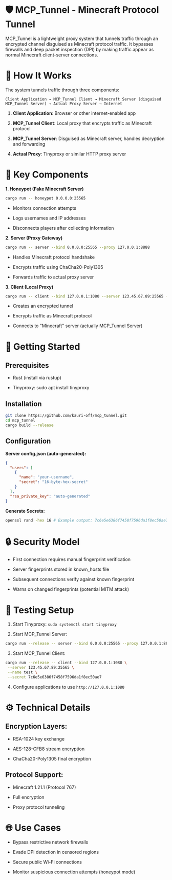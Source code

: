 # 🛡️ MCP_Tunnel - Minecraft Protocol Tunnel

MCP_Tunnel is a lightweight proxy system that tunnels traffic through an encrypted channel disguised as Minecraft protocol traffic. It bypasses firewalls and deep packet inspection (DPI) by making traffic appear as normal Minecraft client-server connections.

# 🔧 How It Works

The system tunnels traffic through three components:

```text
Client Application → MCP_Tunnel Client → Minecraft Server (disguised MCP_Tunnel Server) → Actual Proxy Server → Internet
```

1. **Client Application**: Browser or other internet-enabled app

2. **MCP_Tunnel Client**: Local proxy that encrypts traffic as Minecraft protocol

3. **MCP_Tunnel Server**: Disguised as Minecraft server, handles decryption and forwarding

4. **Actual Proxy**: Tinyproxy or similar HTTP proxy server

# 🧩 Key Components

**1. Honeypot (Fake Minecraft Server)**

```bash
cargo run -- honeypot 0.0.0.0:25565
```

- Monitors connection attempts

- Logs usernames and IP addresses

- Disconnects players after collecting information

**2. Server (Proxy Gateway)**

```bash
cargo run -- server --bind 0.0.0.0:25565 --proxy 127.0.0.1:8888
```

- Handles Minecraft protocol handshake

- Encrypts traffic using ChaCha20-Poly1305

- Forwards traffic to actual proxy server

**3. Client (Local Proxy)**

```bash
cargo run -- client --bind 127.0.0.1:1080 --server 123.45.67.89:25565 --name your-username --secret your-secret-key
```

- Creates an encrypted tunnel

- Encrypts traffic as Minecraft protocol

- Connects to "Minecraft" server (actually MCP_Tunnel Server)

# 🚀 Getting Started

## Prerequisites

- Rust (install via rustup)

- Tinyproxy: sudo apt install tinyproxy

## Installation

```bash
git clone https://github.com/kauri-off/mcp_tunnel.git
cd mcp_tunnel
cargo build --release
```

## Configuration

**Server config.json (auto-generated):**

```json
{
  "users": [
    {
      "name": "your-username",
      "secret": "16-byte-hex-secret"
    }
  ],
  "rsa_private_key": "auto-generated"
}
```

**Generate Secrets:**

```bash
openssl rand -hex 16 # Example output: 7c6e5e6386f7458f7596da1f8ec50ae7
```

# 🔒 Security Model

- First connection requires manual fingerprint verification

- Server fingerprints stored in known_hosts file

- Subsequent connections verify against known fingerprint

- Warns on changed fingerprints (potential MITM attack)

# 🧪 Testing Setup

1. Start Tinyproxy: `sudo systemctl start tinyproxy`

2. Start MCP_Tunnel Server:

```bash
cargo run --release -- server --bind 0.0.0.0:25565 --proxy 127.0.0.1:8888
```

3. Start MCP_Tunnel Client:

```bash
cargo run --release -- client --bind 127.0.0.1:1080 \
 --server 123.45.67.89:25565 \
 --name test \
 --secret 7c6e5e6386f7458f7596da1f8ec50ae7
```

4. Configure applications to use `http://127.0.0.1:1080`

# ⚙️ Technical Details

## Encryption Layers:

- RSA-1024 key exchange

- AES-128-CFB8 stream encryption

- ChaCha20-Poly1305 final encryption

## Protocol Support:

- Minecraft 1.21.1 (Protocol 767)

- Full encryption

- Proxy protocol tunneling

# 🌐 Use Cases

- Bypass restrictive network firewalls

- Evade DPI detection in censored regions

- Secure public Wi-Fi connections

- Monitor suspicious connection attempts (honeypot mode)
